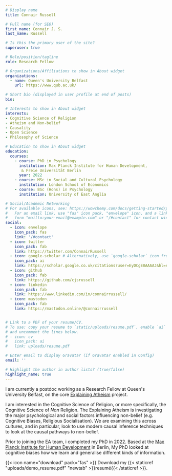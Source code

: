 ```yaml
---
# Display name
title: Connair Russell

# Full name (for SEO)
first_name: Connair J. S.
last_name: Russell

# Is this the primary user of the site?
superuser: true

# Role/position/tagline
role: Research Fellow

# Organizations/Affiliations to show in About widget
organizations:
  - name: Queen's University Belfast
    url: https://www.qub.ac.uk/

# Short bio (displayed in user profile at end of posts)
bio:

# Interests to show in About widget
interests:
- Cognitive Science of Religion
- Atheism and Non-belief
- Causality
- Open Science
- Philosophy of Science

# Education to show in About widget
education:
  courses:
    - course: PhD in Psychology
      institution: Max Planck Institute for Human Development,                   
       & Freie Universität Berlin
      year: 2022
    - course: MSc in Social and Cultural Psychology
      institution: London School of Economics
    - course: BSc (Hons) in Psychology
      institution: University of East Anglia

# Social/Academic Networking
# For available icons, see: https://wowchemy.com/docs/getting-started/page-builder/#icons
#   For an email link, use "fas" icon pack, "envelope" icon, and a link in the
#   form "mailto:your-email@example.com" or "/#contact" for contact widget.
social:
  - icon: envelope
    icon_pack: fas
    link: '/#contact'
  - icon: twitter
    icon_pack: fab
    link: https://twitter.com/ConnairRussell
  - icon: google-scholar # Alternatively, use `google-scholar` icon from `ai` icon pack
    icon_pack: ai
    link: https://scholar.google.co.uk/citations?user=EyDCgE8AAAAJ&hl=en
  - icon: github
    icon_pack: fab
    link: https://github.com/cjsrussell
  - icon: linkedin
    icon_pack: fab
    link: https://www.linkedin.com/in/connairrussell/
  - icon: mastodon
    icon_pack: fab
    link: https://mastodon.online/@connairrussell


# Link to a PDF of your resume/CV.
# To use: copy your resume to `static/uploads/resume.pdf`, enable `ai` icons in `params.toml`,
# and uncomment the lines below.
# - icon: cv
#   icon_pack: ai
#   link: uploads/resume.pdf

# Enter email to display Gravatar (if Gravatar enabled in Config)
email: ''

# Highlight the author in author lists? (true/false)
highlight_name: true
---
```


I am currently a postdoc working as a Research Fellow at Queen's University Belfast, on the core [Explaining Atheism](https://www.explainingatheism.org/) project.

I am interested in the Cognitive Science of Religion, or more specifically, the Cognitive Science of *Non* Religion. The Explaining Atheism is investigating the major psychological and social factors influencing non-belief (e.g. Cognitive Biases, Religious Socialisation). We are examining this across cultures, and in particular, look to use modern causal inference techniques to look at the causal pathways to non-belief.

Prior to joining the EA team, i completed my PhD in 2022. Based at the [Max Planck Institute for Human Development](https://www.mpib-berlin.mpg.de/en) in Berlin, My PhD looked at cognitive biases how we learn and generalise different kinds of information.

{{< icon name="download" pack="fas" >}} Download my {{< staticref "uploads/demo_resume.pdf" "newtab" >}}resumé{{< /staticref >}}.
